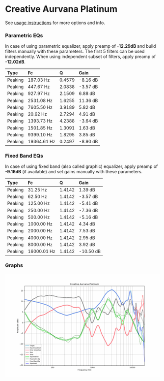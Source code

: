 # Creative Aurvana Platinum
See [usage instructions](https://github.com/jaakkopasanen/AutoEq#usage) for more options and info.

### Parametric EQs
In case of using parametric equalizer, apply preamp of **-12.29dB** and build filters manually
with these parameters. The first 5 filters can be used independently.
When using independent subset of filters, apply preamp of **-12.02dB**.

| Type    | Fc          |      Q | Gain     |
|:--------|:------------|:-------|:---------|
| Peaking | 187.03 Hz   | 0.4579 | -8.16 dB |
| Peaking | 447.67 Hz   | 2.0838 | -3.57 dB |
| Peaking | 927.97 Hz   | 2.1509 | 6.88 dB  |
| Peaking | 2531.08 Hz  | 1.6255 | 11.36 dB |
| Peaking | 7605.50 Hz  | 3.9189 | 5.82 dB  |
| Peaking | 20.62 Hz    | 2.7294 | 4.91 dB  |
| Peaking | 1393.73 Hz  | 4.2388 | -3.64 dB |
| Peaking | 1501.85 Hz  | 1.3091 | 1.63 dB  |
| Peaking | 9399.10 Hz  | 1.8295 | 3.85 dB  |
| Peaking | 19364.61 Hz | 0.2497 | -8.90 dB |

### Fixed Band EQs
In case of using fixed band (also called graphic) equalizer, apply preamp of **-9.16dB**
(if available) and set gains manually with these parameters.

| Type    | Fc          |      Q | Gain      |
|:--------|:------------|:-------|:----------|
| Peaking | 31.25 Hz    | 1.4142 | 1.39 dB   |
| Peaking | 62.50 Hz    | 1.4142 | -3.57 dB  |
| Peaking | 125.00 Hz   | 1.4142 | -5.41 dB  |
| Peaking | 250.00 Hz   | 1.4142 | -7.36 dB  |
| Peaking | 500.00 Hz   | 1.4142 | -5.16 dB  |
| Peaking | 1000.00 Hz  | 1.4142 | 4.34 dB   |
| Peaking | 2000.00 Hz  | 1.4142 | 7.53 dB   |
| Peaking | 4000.00 Hz  | 1.4142 | 2.95 dB   |
| Peaking | 8000.00 Hz  | 1.4142 | 3.92 dB   |
| Peaking | 16000.01 Hz | 1.4142 | -10.50 dB |

### Graphs
![](./Creative%20Aurvana%20Platinum.png)
